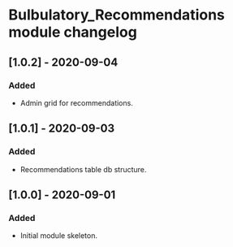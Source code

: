 # Bulbulatory_Recommendations module changelog

## [1.0.2] - 2020-09-04
### Added
- Admin grid for recommendations.

## [1.0.1] - 2020-09-03
### Added
- Recommendations table db structure.

## [1.0.0] - 2020-09-01
### Added
- Initial module skeleton.
